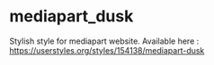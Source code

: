 # mediapart_dusk
Stylish style for mediapart website. Available here : https://userstyles.org/styles/154138/mediapart-dusk

